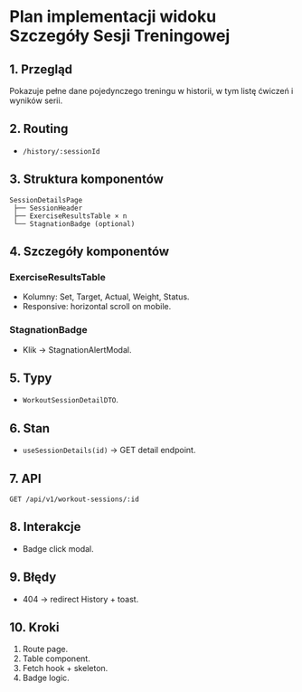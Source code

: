 # Plan implementacji widoku Szczegóły Sesji Treningowej

## 1. Przegląd
Pokazuje pełne dane pojedynczego treningu w historii, w tym listę ćwiczeń i wyników serii.

## 2. Routing
- `/history/:sessionId`

## 3. Struktura komponentów
```
SessionDetailsPage
 ├── SessionHeader
 ├── ExerciseResultsTable × n
 └── StagnationBadge (optional)
```

## 4. Szczegóły komponentów
### ExerciseResultsTable
- Kolumny: Set, Target, Actual, Weight, Status.
- Responsive: horizontal scroll on mobile.

### StagnationBadge
- Klik → StagnationAlertModal.

## 5. Typy
- `WorkoutSessionDetailDTO`.

## 6. Stan
- `useSessionDetails(id)` → GET detail endpoint.

## 7. API
`GET /api/v1/workout-sessions/:id`

## 8. Interakcje
- Badge click modal.

## 9. Błędy
- 404 → redirect History + toast.

## 10. Kroki
1. Route page.
2. Table component.
3. Fetch hook + skeleton.
4. Badge logic.
